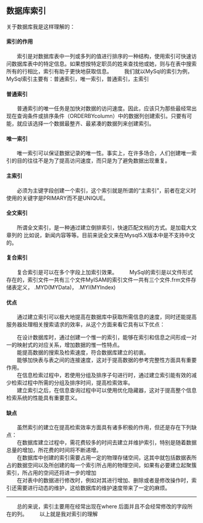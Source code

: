 ## 数据库索引

关于数据库我是这样理解的：

#### 索引的作用
&emsp;&emsp;索引是对数据库表中一列或多列的值进行排序的一种结构，使用索引可快速访问数据库表中的特定信息。如果想按特定职员的姓来查找他或她，则与在表中搜索所有的行相比，索引有助于更快地获取信息。
&emsp;&emsp;我们就以MySql的索引为例，MySql索引主要有：普通索引，唯一索引，普通索引，主索引
#### 普通索引
&emsp;&emsp;普通索引的唯一任务是加快对数据的访问速度。因此，应该只为那些最经常出现在查询条件或排序条件（ORDERBYcolumn）中的数据列创建索引。只要有可能，就应该选择一个数据最整齐、最紧凑的数据列来创建索引。
#### 唯一索引
&emsp;&emsp;唯一索引可以保证数据记录的唯一性。事实上，在许多场合，人们创建唯一索引的目的往往不是为了提高访问速度，而只是为了避免数据出现重复。
#### 主索引
&emsp;&emsp;必须为主键字段创建一个索引，这个索引就是所谓的“主索引”，前者在定义时使用的关键字是PRIMARY而不是UNIQUE。
#### 全文索引
&emsp;&emsp;所谓全文索引，是一种通过建立倒排索引，快速匹配文档的方式。是加载大文章列的 比如说，新闻内容等等。目前来说全文来在Mysql5.X版本中是不支持中文的。
#### 复合索引
&emsp;&emsp;复合索引是可以在多个字段上加索引效果。
&emsp;&emsp;MySql的索引是以文件形式存在的，索引文件一共有三个文件MyISAM的索引文件一共有三个文件.frm文件存储表定义， .MYD(MYData)， .MYI(MYIndex)

#### 优点
&emsp;&emsp;通过建立索引可以极大地提高在数据库中获取所需信息的速度，同时还能提高服务器处理相关搜索请求的效率，从这个方面来看它具有以下优点：

&emsp;&emsp;在设计数据库时，通过创建一个惟一的索引，能够在索引和信息之间形成一对一的映射式的对应关系，增加数据的惟一性特点。<br>
&emsp;&emsp;能提高数据的搜索及检索速度，符合数据库建立的初衷。<br>
&emsp;&emsp;能够加快表与表之间的连接速度，这对于提高数据的参考完整性方面具有重要作用。<br>
&emsp;&emsp;在信息检索过程中，若使用分组及排序子句进行时，通过建立索引能有效的减少检索过程中所需的分组及排序时间，提高检索效率。<br>
&emsp;&emsp;建立索引之后，在信息查询过程中可以使用优化隐藏器，这对于提高整个信息检索系统的性能具有重要意义。<br>
#### 缺点<br>
&emsp;&emsp;虽然索引的建立在提高检索效率方面具有诸多积极的作用，但还是存在下列缺点：<br>
&emsp;&emsp;在数据库建立过程中，需花费较多的时间去建立并维护索引，特别是随着数据总量的增加，所花费的时间将不断递增。<br>
&emsp;&emsp;在数据库中创建的索引需要占用一定的物理存储空间，这其中就包括数据表所占的数据空间以及所创建的每一个索引所占用的物理空间，如果有必要建立起聚簇索引，所占用的空间还将进一步的增加<br>
&emsp;&emsp;在对表中的数据进行修改时，例如对其进行增加、删除或者是修改操作时，索引还需要进行动态的维护，这给数据库的维护速度带来了一定的麻烦。<br>

---
&emsp;&emsp;总的来说，索引主要用在经常出现在where 后面并且不会经常修改的字段所在的列。
&emsp;&emsp;以上就是我对索引的理解